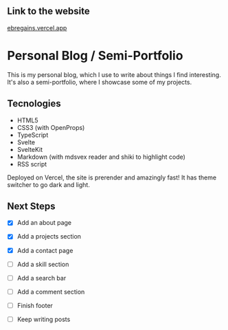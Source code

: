 ## Link to the website

[ebregains.vercel.app](https://ebregains.vercel.app)

# Personal Blog / Semi-Portfolio

This is my personal blog, which I use to write about things I find interesting. It's also a semi-portfolio, where I showcase some of my projects.

## Tecnologies

- HTML5
- CSS3 (with OpenProps)
- TypeScript
- Svelte
- SvelteKit
- Markdown (with mdsvex reader and shiki to highlight code)
- RSS script

Deployed on Vercel, the site is prerender and amazingly fast! It has theme switcher to go dark and light.

## Next Steps


- [x] Add an about page 
- [x] Add a projects section
- [x] Add a contact page
- [ ] Add a skill section 
- [ ] Add a search bar  
- [ ] Add a comment section
- [ ] Finish footer


- [ ] Keep writing posts

